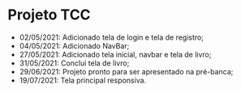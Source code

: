 # Projeto TCC

* 02/05/2021: Adicionado tela de login e tela de registro;
* 04/05/2021: Adicionado NavBar;
* 27/05/2021: Adicionado tela inicial, navbar e tela de livro;
* 31/05/2021: Conclui tela de livro;
* 29/06/2021: Projeto pronto para ser apresentado na pré-banca;
* 19/07/2021: Tela principal responsiva.
